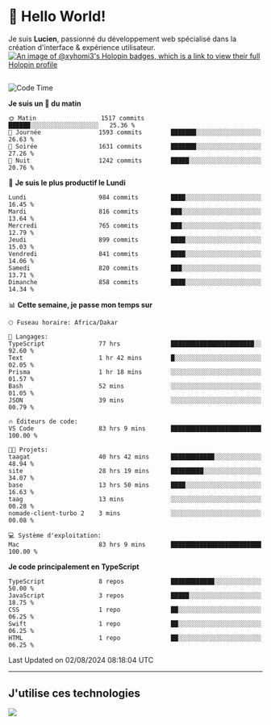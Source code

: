 # 👋 Hello World!

Je suis **Lucien**, passionné du développement web spécialisé dans la création d'interface & expérience utilisateur.
[![An image of @xyhomi3's Holopin badges, which is a link to view their full Holopin profile](https://holopin.me/xyhomi3)](https://holopin.io/@xyhomi3)

##

<!--START_SECTION:waka-->
![Code Time](http://img.shields.io/badge/Code%20Time-1%2C677%20hrs%2041%20mins-blue)

**Je suis un 🐤 du matin** 

```text
🌞 Matin                  1517 commits        ██████░░░░░░░░░░░░░░░░░░░   25.36 % 
🌆 Journée                1593 commits        ███████░░░░░░░░░░░░░░░░░░   26.63 % 
🌃 Soirée                 1631 commits        ███████░░░░░░░░░░░░░░░░░░   27.26 % 
🌙 Nuit                   1242 commits        █████░░░░░░░░░░░░░░░░░░░░   20.76 % 
```
📅 **Je suis le plus productif le Lundi** 

```text
Lundi                    984 commits         ████░░░░░░░░░░░░░░░░░░░░░   16.45 % 
Mardi                    816 commits         ███░░░░░░░░░░░░░░░░░░░░░░   13.64 % 
Mercredi                 765 commits         ███░░░░░░░░░░░░░░░░░░░░░░   12.79 % 
Jeudi                    899 commits         ████░░░░░░░░░░░░░░░░░░░░░   15.03 % 
Vendredi                 841 commits         ████░░░░░░░░░░░░░░░░░░░░░   14.06 % 
Samedi                   820 commits         ███░░░░░░░░░░░░░░░░░░░░░░   13.71 % 
Dimanche                 858 commits         ████░░░░░░░░░░░░░░░░░░░░░   14.34 % 
```


📊 **Cette semaine, je passe mon temps sur** 

```text
🕑︎ Fuseau horaire: Africa/Dakar

💬 Langages: 
TypeScript               77 hrs              ███████████████████████░░   92.60 % 
Text                     1 hr 42 mins        █░░░░░░░░░░░░░░░░░░░░░░░░   02.05 % 
Prisma                   1 hr 18 mins        ░░░░░░░░░░░░░░░░░░░░░░░░░   01.57 % 
Bash                     52 mins             ░░░░░░░░░░░░░░░░░░░░░░░░░   01.05 % 
JSON                     39 mins             ░░░░░░░░░░░░░░░░░░░░░░░░░   00.79 % 

🔥 Éditeurs de code: 
VS Code                  83 hrs 9 mins       █████████████████████████   100.00 % 

🐱‍💻 Projets: 
taagat                   40 hrs 42 mins      ████████████░░░░░░░░░░░░░   48.94 % 
site                     28 hrs 19 mins      █████████░░░░░░░░░░░░░░░░   34.07 % 
base                     13 hrs 50 mins      ████░░░░░░░░░░░░░░░░░░░░░   16.63 % 
taag                     13 mins             ░░░░░░░░░░░░░░░░░░░░░░░░░   00.28 % 
nomade-client-turbo 2    3 mins              ░░░░░░░░░░░░░░░░░░░░░░░░░   00.08 % 

💻 Système d'exploitation: 
Mac                      83 hrs 9 mins       █████████████████████████   100.00 % 
```

**Je code principalement en TypeScript** 

```text
TypeScript               8 repos             ████████████░░░░░░░░░░░░░   50.00 % 
JavaScript               3 repos             █████░░░░░░░░░░░░░░░░░░░░   18.75 % 
CSS                      1 repo              ██░░░░░░░░░░░░░░░░░░░░░░░   06.25 % 
Swift                    1 repo              ██░░░░░░░░░░░░░░░░░░░░░░░   06.25 % 
HTML                     1 repo              ██░░░░░░░░░░░░░░░░░░░░░░░   06.25 % 
```




 Last Updated on 02/08/2024 08:18:04 UTC
<!--END_SECTION:waka-->
---

## J'utilise ces technologies

<p align="left">
  <a href="https://skillicons.dev">
    <img src="https://skillicons.dev/icons?i=ts,js,md,scss,tailwind,react,docker,express,astro,vite,nextjs,vercel,figma,ableton" />
  </a>
</p>

